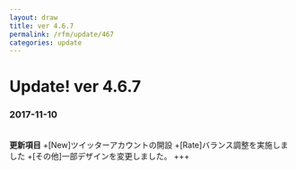 ```yaml
---
layout: draw
title: ver 4.6.7
permalink: /rfm/update/467
categories: update
---
```



# Update! ver 4.6.7
### 2017-11-10
<br>
<strong>更新項目</strong>
+[New]ツイッターアカウントの開設
+[Rate]バランス調整を実施しました
+[その他]一部デザインを変更しました。
+++
